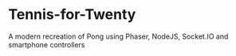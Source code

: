 Tennis-for-Twenty
=================

A modern recreation of Pong using Phaser, NodeJS, Socket.IO and smartphone controllers
